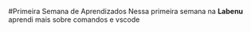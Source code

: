 #Primeira Semana de Aprendizados
Nessa primeira semana na **Labenu** aprendi mais sobre comandos e vscode